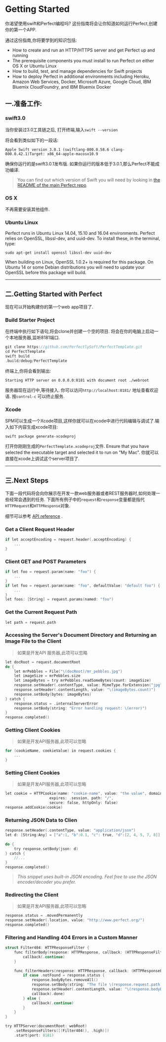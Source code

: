 # Getting Started

你渴望使用swift和Perfect编程吗? 这份指南将会让你知道如何运行Perfect,创建你的第一个APP.



通过这份指南,你将要学到的知识包括:

- How to create and run an HTTP/HTTPS server and get Perfect up and running
- The prerequisite components you must install to run Perfect on either OS X or Ubuntu Linux
- How to build, test, and manage dependencies for Swift projects
- How to deploy Perfect in additional environments including Heroku, Amazon Web Services, Docker, Microsoft Azure, Google Cloud, IBM Bluemix CloudFoundry, and IBM Bluemix Docker



## 一.准备工作:

### swift3.0

当你安装过3.0工具链之后, 打开终端,输入`swift --version`

将会看到类似如下的一段话:

`Apple Swift version 3.0.1 (swiftlang-800.0.58.6 clang-800.0.42.1)Target: x86_64-apple-macosx10.9`



确保你运行的是swift3.0.1发布版. 如果你运行的版本低于3.0.1,那么Perfect不能成功编译.

> You can find out which version of Swift you will need by looking in [the README of the main Perfect repo](https://github.com/PerfectlySoft/Perfect#compatibility-with-swift).



### OS X

不再需要安装其他组件.

### Ubuntu Linux

Perfect runs in Ubuntu Linux 14.04, 15.10 and 16.04 environments. Perfect relies on OpenSSL, libssl-dev, and uuid-dev. To install these, in the terminal, type:

`sudo apt-get install openssl libssl-dev uuid-dev`

When building on Linux, OpenSSL 1.0.2+ is required for this package. On Ubuntu 14 or some Debian distributions you will need to update your OpenSSL before this package will build.



********

## 二.Getting Started with Perfect

现在可以开始构建你的第一个web app项目了.

### Build Starter Project

在终端中执行如下语句,将会clone并创建一个空的项目. 将会在你的电脑上启动一个本地服务器,监听8181端口.



```objective-c
git clone https://github.com/PerfectlySoft/PerfectTemplate.git
cd PerfectTemplate
swift build
.build/debug/PerfectTemplate
```



终端上,你将会看到输出:

`Starting HTTP server on 0.0.0.0:8181 with document root ./webroot`



服务器现在运行中,等待接入. 你可以访问`http://localhost:8181/` 地址查看欢迎语. 按`control-c` 可以终止服务.



### Xcode

SPM可以生成一个Xcode项目,这样你就可以在xcode中进行代码编辑与调试了.输入如下内容生成xcode项目:

`swift package generate-xcodeproj`

打开你刚刚生成的`PerfectTemplate.xcodeproj`文件. Ensure that you have selected the executable target and selected it to run on "My Mac". 你就可以直接在xcode上调试这个server项目了.





***********

## 三.Next Steps

下面一段代码将会向你展示在开发一款web服务器或者REST服务器时,如何处理一些经常会遇到的任务. 下面所有例子中的`request`和`response`变量都是指代`HTTPRequest`和`HTTPResponse`对象.



细节可以参考 [API reference](https://perfect.org/docs/api.html) .



### Get a Client Request Header

```objective-c
if let acceptEncoding = request.header(.acceptEncoding) {
    ...
}
```



### Client GET and POST Parameters

```objective-c
if let foo = request.param(name: "foo") {
    ...
}
if let foo = request.param(name: "foo", defaultValue: "default foo") {
    ...
}
let foos: [String] = request.params(named: "foo")
```



### Get the Current Request Path

```objective-c
let path = request.path
```



### Accessing the Server's Document Directory and Returning an Image File to the Client

> 如果是开发API 服务器,此项可以忽略

```objective-c
let docRoot = request.documentRoot
do {
    let mrPebbles = File("\(docRoot)/mr_pebbles.jpg")
    let imageSize = mrPebbles.size
    let imageBytes = try mrPebbles.readSomeBytes(count: imageSize)
    response.setHeader(.contentType, value: MimeType.forExtension("jpg"))
    response.setHeader(.contentLength, value: "\(imageBytes.count)")
    response.setBody(bytes: imageBytes)
} catch {
    response.status = .internalServerError
    response.setBody(string: "Error handling request: \(error)")
}
response.completed()
```



### Getting Client Cookies

> 如果是开发API服务器,此项可以忽略

```objective-c
for (cookieName, cookieValue) in request.cookies {
    ...
}

```



### Setting Client Cookies

> 如果是开发API服务器,此项可以忽略

```objective-c
let cookie = HTTPCookie(name: "cookie-name", value: "the value", domain: nil,
                    expires: .session, path: "/",
                    secure: false, httpOnly: false)
response.addCookie(cookie)	
```



### Returning JSON Data to Clien

```objective-c
response.setHeader(.contentType, value: "application/json")
let d: [String:Any] = ["a":1, "b":0.1, "c": true, "d":[2, 4, 5, 7, 8]]
 
do {
    try response.setBody(json: d)
} catch {
    //...
}
response.completed()
```

> *This snippet uses built-in JSON encoding. Feel free to use the JSON encoder/decoder you prefer.*



### Redirecting the Client

> 如果是开发API服务器,此项可以忽略

```objective-c
response.status = .movedPermanently
response.setHeader(.location, value: "http://www.perfect.org/")
response.completed()
```



### Filtering and Handling 404 Errors in a Custom Manner

```objective-c
struct Filter404: HTTPResponseFilter {
    func filterBody(response: HTTPResponse, callback: (HTTPResponseFilterResult) -> ()) {
        callback(.continue)
    }
 
    func filterHeaders(response: HTTPResponse, callback: (HTTPResponseFilterResult) -> ()) {
        if case .notFound = response.status {
            response.bodyBytes.removeAll()
            response.setBody(string: "The file \(response.request.path) was not found.")
            response.setHeader(.contentLength, value: "\(response.bodyBytes.count)")
            callback(.done)
        } else {
            callback(.continue)
        }
    }
}
 
try HTTPServer(documentRoot: webRoot)
    .setResponseFilters([(Filter404(), .high)])
    .start(port: 8181)
```



